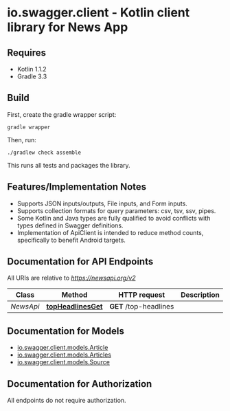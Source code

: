 # io.swagger.client - Kotlin client library for News App

## Requires

* Kotlin 1.1.2
* Gradle 3.3

## Build

First, create the gradle wrapper script:

```
gradle wrapper
```

Then, run:

```
./gradlew check assemble
```

This runs all tests and packages the library.

## Features/Implementation Notes

* Supports JSON inputs/outputs, File inputs, and Form inputs.
* Supports collection formats for query parameters: csv, tsv, ssv, pipes.
* Some Kotlin and Java types are fully qualified to avoid conflicts with types defined in Swagger definitions.
* Implementation of ApiClient is intended to reduce method counts, specifically to benefit Android targets.

<a name="documentation-for-api-endpoints"></a>
## Documentation for API Endpoints

All URIs are relative to *https://newsapi.org/v2*

Class | Method | HTTP request | Description
------------ | ------------- | ------------- | -------------
*NewsApi* | [**topHeadlinesGet**](docs/NewsApi.md#topheadlinesget) | **GET** /top-headlines | 


<a name="documentation-for-models"></a>
## Documentation for Models

 - [io.swagger.client.models.Article](docs/Article.md)
 - [io.swagger.client.models.Articles](docs/Articles.md)
 - [io.swagger.client.models.Source](docs/Source.md)


<a name="documentation-for-authorization"></a>
## Documentation for Authorization

All endpoints do not require authorization.
